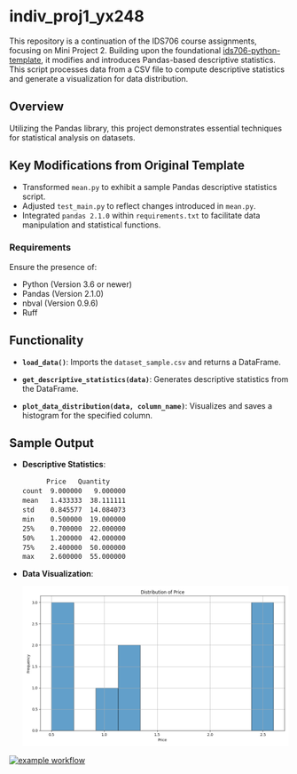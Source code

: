 # indiv_proj1_yx248

This repository is a continuation of the IDS706 course assignments, focusing on Mini Project 2. Building upon the foundational [ids706-python-template](https://github.com/xuy50/ids706-python-template), it modifies and introduces Pandas-based descriptive statistics.
This script processes data from a CSV file to compute descriptive statistics and generate a visualization for data distribution.

## Overview

Utilizing the Pandas library, this project demonstrates essential techniques for statistical analysis on datasets.

## Key Modifications from Original Template

- Transformed `mean.py` to exhibit a sample Pandas descriptive statistics script.
- Adjusted `test_main.py` to reflect changes introduced in `mean.py`.
- Integrated `pandas 2.1.0` within `requirements.txt` to facilitate data manipulation and statistical functions.

### Requirements

Ensure the presence of:
- Python (Version 3.6 or newer)
- Pandas (Version 2.1.0)
- nbval (Version 0.9.6)
- Ruff

## Functionality

- **`load_data()`**: Imports the `dataset_sample.csv` and returns a DataFrame.

- **`get_descriptive_statistics(data)`**: Generates descriptive statistics from the DataFrame.

- **`plot_data_distribution(data, column_name)`**: Visualizes and saves a histogram for the specified column.

## Sample Output

- **Descriptive Statistics**:

    ```bash
          Price   Quantity
    count  9.000000   9.000000
    mean   1.433333  38.111111
    std    0.845577  14.084073
    min    0.500000  19.000000
    25%    0.700000  22.000000
    50%    1.200000  42.000000
    75%    2.400000  50.000000
    max    2.600000  55.000000
    ```

- **Data Visualization**:

  ![Price Distribution](Price_distribution.png)


[![example workflow](https://github.com/nogibjj/indiv_proj1_yx248/actions/workflows/cicd.yml/badge.svg)](https://github.com/nogibjj/indiv_proj1_yx248/actions/workflows/cicd.yml)
